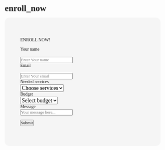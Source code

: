 # enroll_now
<html lang="en">
<head>
    <meta charset="UTF-8">
    <meta http-equiv="X-UA-Compatible" content="IE=edge">
    <meta name="viewport" content="width=device-width, initial-scale=1.0">
    <title>Say Hello!</title>
    <link rel="stylesheet" href="./forms.css">
    <link rel="preconnect" href="https://fonts.gstatic.com">
<link href="https://fonts.googleapis.com/css2?family=Poppins:wght@300&display=swap" rel="stylesheet">
</head>
  <style>
    *{
    margin: 0;
    padding: 0;
    font-family: 'Poppins', 'Calibri';

}

body{
    display: flex;
    justify-content: center;
    background-image: linear-gradient(to bottom right, red, orange, yellow, green, blue, indigo, violet);
    
}
.mother{
    background-color: whitesmoke;
    width: 500px;
    border-radius: 15px;
    overflow: auto;
    display: flex;
    font-weight: 300;
    

}
.child{
    align-items: center;
    justify-content: center;
    padding: 50px;
    overflow: auto;
    width: 400px;
}


::placeholder, input,form{
    margin-top: 20px;
    color: #3306068c;
    font-size: large;
    
}
select{
    font-size: large;
}

form{
    font-weight:bold;
}

input, select{
    border-top: none;
    border-left: none;
    border-right: none;
    width: 400px;
    

}

button{
    margin-top: 50px;
    background-image: linear-gradient(to bottom right, red, orange, yellow, green, blue, indigo, violet);
    width: 390px;
    padding: 5px;
    height: 30px;
    font-size: large;
    border-radius: 15px;
    color: white;


}

input:focus{
    outline: none;
}

p{
    font-size: 40px;
    font-weight: 1000;
    text-align: center;
    font-family: Calibri;
}

@media(max-width:600px){
    .mother{
        width:90%;
    }
}
  </style>
<body>
   
   <div class="mother">
        
   <div class="child">
            <p>ENROLL NOW!</p>
            <form action="#" id="name">Your name</form> <br>
            <input type="text" id="name" placeholder="Enter Your name">

   <form action="#" id="email">Email</form> <br>
            <input type="email" id="email" placeholder="Enter Your email">

   <form action="#" id="needed">Needed services</form>
            <select name="#" id="needed">
                <option value="#">Choose services</option>
                <option value="htm">html</option>
                <option value="js">Javascript</option>
                <option value="css">CSS</option>
                <option value="Boot">Bootstrap</option>
                <option value="best">Best Practices</option>
            </select>

 <form action="#" id="budget">Budget</form>
            <select name="#" id="budget">
                <option value="#">Select budget</option>
                <option value="20k">#20,000</option>
                <option value="50k">#50,000</option>
                <option value="100k">#100,000</option>
            </select>
            
   <form action="#" id="messa">Message</form>
            <input type="message" id="messa" placeholder="Your message here...">

   <br>

   <button>Submit</button>



   </div>
    </div>
</body>
</html>
